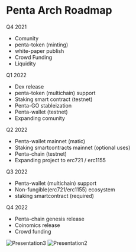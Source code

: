 # Penta Arch Roadmap
Q4 2021
- Comunity
- penta-token (minting)
- white-paper publish
- Crowd Funding
- Liquidity

Q1 2022
- Dex release
- penta-token (multichain) support
- Staking smart contract (testnet)
- Penta-GO stableization
- Penta-wallet (testnet)
- Expanding comunity

Q2 2022
- Penta-wallet mainnet (matic)
- Staking smartcontracts mainnet (optional uses)
- Penta-chain (testnet)
- Expanding project to erc721 / erc1155

Q3 2022
- Penta-wallet (multichain) support
- Non-fungible(erc721/erc1155) ecosystem
- staking smartcontract (required)

Q4 2022
- Penta-chain genesis release
- Coinomics release
- Crowd funding

![Presentation3](https://user-images.githubusercontent.com/41488731/145198152-df0e545a-3bba-4a87-a2e4-48514a30aa37.png)
![Presentation2](https://user-images.githubusercontent.com/41488731/145198255-cf0f91a4-a1bc-43b1-8a3e-505b6c6648b1.png)
